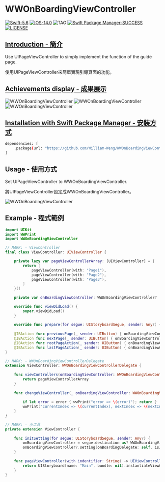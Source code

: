 # WWOnBoardingViewController

[![Swift-5.6](https://img.shields.io/badge/Swift-5.6-orange.svg?style=flat)](https://developer.apple.com/swift/) [![iOS-14.0](https://img.shields.io/badge/iOS-14.0-pink.svg?style=flat)](https://developer.apple.com/swift/) ![TAG](https://img.shields.io/github/v/tag/William-Weng/WWOnBoardingViewController) [![Swift Package Manager-SUCCESS](https://img.shields.io/badge/Swift_Package_Manager-SUCCESS-blue.svg?style=flat)](https://developer.apple.com/swift/) [![LICENSE](https://img.shields.io/badge/LICENSE-MIT-yellow.svg?style=flat)](https://developer.apple.com/swift/)

## [Introduction - 簡介](https://swiftpackageindex.com/William-Weng)

Use UIPageViewController to simply implement the function of the guide page.

使用UIPageViewController來簡單實現引導頁面的功能。

## [Achievements display - 成果展示](https://www.hkweb.com.hk/blog/ui設計基礎知識：引導頁對ui設計到底有什麼作用/)
![WWOnBoardingViewController](./Example1.gif) ![WWOnBoardingViewController](./Example2.gif) ![WWOnBoardingViewController](./Example3.gif)

## [Installation with Swift Package Manager - 安裝方式](https://medium.com/彼得潘的-swift-ios-app-開發問題解答集/使用-spm-安裝第三方套件-xcode-11-新功能-2c4ffcf85b4b)

```bash
dependencies: [
    .package(url: "https://github.com/William-Weng/WWOnBoardingViewController.git", .upToNextMajor(from: "1.0.0"))
]
```

## Usage - 使用方式

Set UIPageViewController to WWOnBoardingViewController.

將UIPageViewController設定成WWOnBoardingViewController。

![WWOnBoardingViewController](./Example.png)

## Example - 程式範例
```swift
import UIKit
import WWPrint
import WWOnBoardingViewController

// MARK: - ViewController
final class ViewController: UIViewController {

    private lazy var pageViewControllerArray: [UIViewController] = {
        return [
            pageViewController(with: "Page1"),
            pageViewController(with: "Page2"),
            pageViewController(with: "Page3"),
        ]
    }()
    
    private var onBoardingViewController: WWOnBoardingViewController?

    override func viewDidLoad() {
        super.viewDidLoad()
    }
    
    override func prepare(for segue: UIStoryboardSegue, sender: Any?) { initSetting(for: segue, sender: sender) }
    
    @IBAction func previousPage(_ sender: UIButton) { onBoardingViewController?.previousPage(completion: nil) }
    @IBAction func nextPage(_ sender: UIButton) { onBoardingViewController?.nextPage(completion: nil) }
    @IBAction func rootPageAction(_ sender: UIButton) { onBoardingViewController?.rootPage(completion: nil) }
    @IBAction func lastPageAction(_ sender: UIButton) { onBoardingViewController?.lostPage(completion: nil) }
}

// MARK: - WWOnBoardingViewControllerDelegate
extension ViewController: WWOnBoardingViewControllerDelegate {
   
    func viewControllers(onBoardingViewController: WWOnBoardingViewController) -> [UIViewController] {
        return pageViewControllerArray
    }
    
    func changeViewController(_ onBoardingViewController: WWOnBoardingViewController, didFinishAnimating finished: Bool, currentIndex: Int, nextIndex: Int, error: WWOnBoardingViewController.OnBoardingError?) {
        
        if let error = error { wwPrint("error => \(error)"); return }
        wwPrint("currentIndex => \(currentIndex), nextIndex => \(nextIndex)")
    }
}

// MARK: - 小工具
private extension ViewController {
    
    func initSetting(for segue: UIStoryboardSegue, sender: Any?) {
        onBoardingViewController = segue.destination as? WWOnBoardingViewController
        onBoardingViewController?.setting(onBoardingDelegate: self, isInfinityLoop: true, currentIndex: 1)
    }
    
    func pageViewController(with indentifier: String) -> UIViewController {
        return UIStoryboard(name: "Main", bundle: nil).instantiateViewController(withIdentifier: indentifier)
    }
}
```

